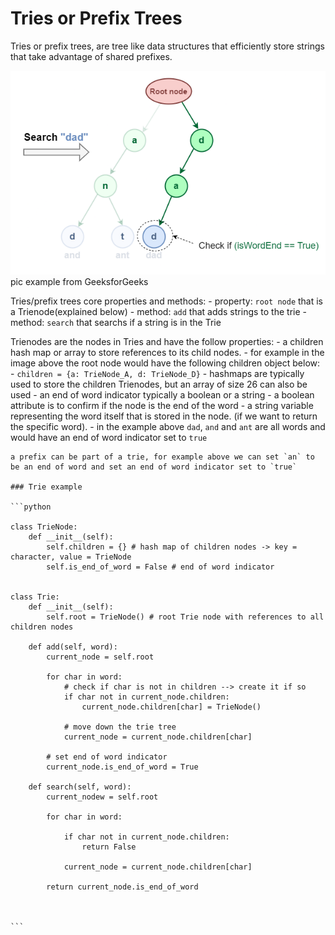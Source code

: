# Tries or Prefix Trees

Tries or prefix trees, are tree like data structures that efficiently store strings that take advantage of shared prefixes.

![trie example](/images/trie_one.png)
pic example from GeeksforGeeks

Tries/prefix trees core properties and methods: 
    - property: `root node` that is a Trienode(explained below)
    - method: `add` that adds strings to the trie 
    - method: `search`  that searchs if a string is in the Trie

Trienodes are the nodes in Tries and have the follow properties:
    - a children hash map or array to store references to its child nodes.
        - for example in the image above the root node would have the following children object below:
        - `children = {a: TrieNode_A, d: TrieNode_D}`
        - hashmaps are typically used to store the children Trienodes, but an array of size 26 can also be used
    - an end of word indicator typically a boolean or a string
        - a boolean attribute is to confirm if the node is the end of the word
        - a string variable representing the word itself that is stored in the node. (if we want to return the specific word).
        - in the example above `dad`, `and` and `ant` are all words and would have an end of word indicator set to `true`
    
    a prefix can be part of a trie, for example above we can set `an` to be an end of word and set an end of word indicator set to `true`

    ### Trie example

    ```python

    class TrieNode:
        def __init__(self):
            self.children = {} # hash map of children nodes -> key = character, value = TrieNode 
            self.is_end_of_word = False # end of word indicator

    
    class Trie:
        def __init__(self):
            self.root = TrieNode() # root Trie node with references to all children nodes

        def add(self, word):
            current_node = self.root

            for char in word:
                # check if char is not in children --> create it if so
                if char not in current_node.children:
                    current_node.children[char] = TrieNode()
                
                # move down the trie tree
                current_node = current_node.children[char]
            
            # set end of word indicator
            current_node.is_end_of_word = True
        
        def search(self, word):
            current_nodew = self.root

            for char in word:

                if char not in current_node.children:
                    return False
                
                current_node = current_node.children[char]
            
            return current_node.is_end_of_word



    ```


    



